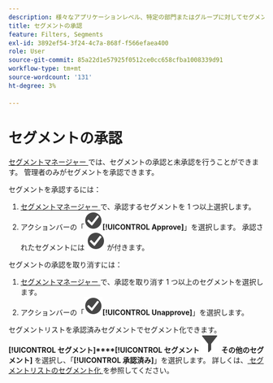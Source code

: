 ```yaml
---
description: 様々なアプリケーションレベル、特定の部門またはグループに対してセグメントを承認し、レポートポリシーと一致させるワークフローを設定できます。
title: セグメントの承認
feature: Filters, Segments
exl-id: 3892ef54-3f24-4c7a-868f-f566efaea400
role: User
source-git-commit: 85a22d1e57925f0512ce0cc658cfba1008339d91
workflow-type: tm+mt
source-wordcount: '131'
ht-degree: 3%

---
```


# セグメントの承認

[ セグメントマネージャー ](manage-filters.md) では、セグメントの承認と未承認を行うことができます。 管理者のみがセグメントを承認できます。

セグメントを承認するには：

1. [ セグメントマネージャー ](manage-filters.md) で、承認するセグメントを 1 つ以上選択します。
1. アクションバーの「![CheckmarkCircle](/help/assets/icons/CheckmarkCircle.svg)**[!UICONTROL Approve]**」を選択します。 承認されたセグメントには ![CheckmarkCircle](/help/assets/icons/CheckmarkCircle.svg) が付きます。

セグメントの承認を取り消すには：

1. [ セグメントマネージャー ](manage-filters.md) で、承認を取り消す 1 つ以上のセグメントを選択します。
1. アクションバーの「![CheckmarkCircle](/help/assets/icons/CheckmarkCircle.svg)**[!UICONTROL Unapprove]**」を選択します。


セグメントリストを承認済みセグメントでセグメント化できます。 **[!UICONTROL セグメント]****[!UICONTROL セグメント ![ パネルから ](/help/assets/icons/Filter.svg) その他のセグメント]** を選択し、「**[!UICONTROL 承認済み]**」を選択します。 詳しくは、[ セグメントリストのセグメント化 ](/help/components/filters/filters-filter.md) を参照してください。
